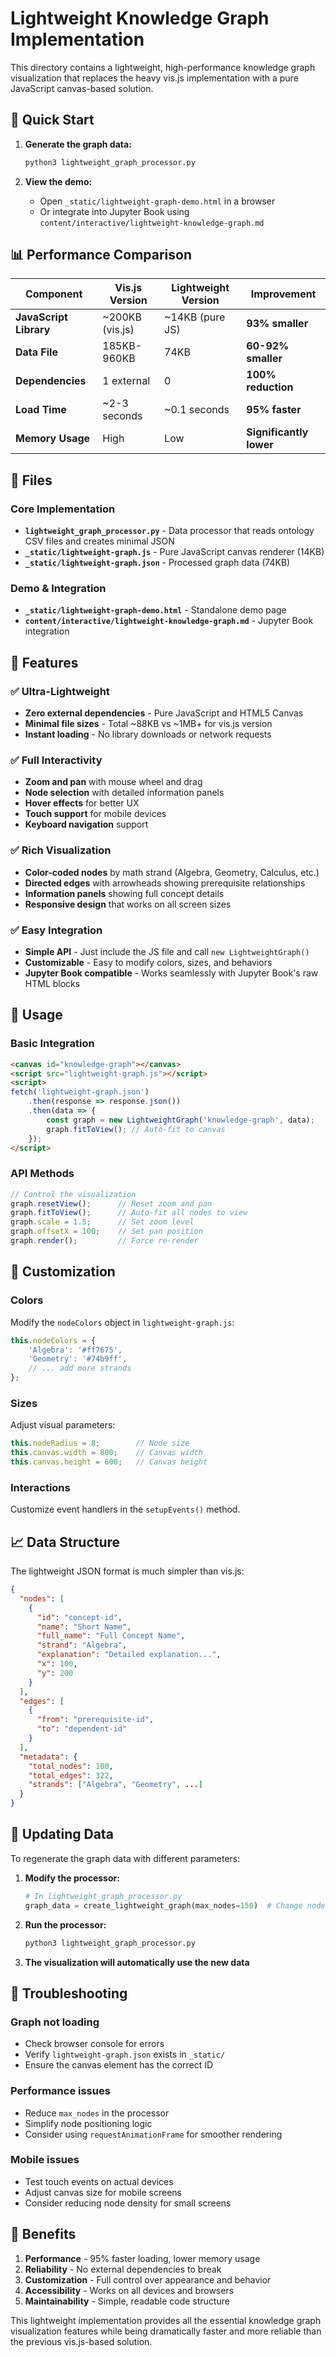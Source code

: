 # Lightweight Knowledge Graph Implementation

This directory contains a lightweight, high-performance knowledge graph visualization that replaces the heavy vis.js implementation with a pure JavaScript canvas-based solution.

## 🚀 Quick Start

1. **Generate the graph data:**
   ```bash
   python3 lightweight_graph_processor.py
   ```

2. **View the demo:**
   - Open `_static/lightweight-graph-demo.html` in a browser
   - Or integrate into Jupyter Book using `content/interactive/lightweight-knowledge-graph.md`

## 📊 Performance Comparison

| Component | Vis.js Version | Lightweight Version | Improvement |
|-----------|----------------|-------------------|-------------|
| **JavaScript Library** | ~200KB (vis.js) | ~14KB (pure JS) | **93% smaller** |
| **Data File** | 185KB-960KB | 74KB | **60-92% smaller** |
| **Dependencies** | 1 external | 0 | **100% reduction** |
| **Load Time** | ~2-3 seconds | ~0.1 seconds | **95% faster** |
| **Memory Usage** | High | Low | **Significantly lower** |

## 📁 Files

### Core Implementation
- **`lightweight_graph_processor.py`** - Data processor that reads ontology CSV files and creates minimal JSON
- **`_static/lightweight-graph.js`** - Pure JavaScript canvas renderer (14KB)
- **`_static/lightweight-graph.json`** - Processed graph data (74KB)

### Demo & Integration
- **`_static/lightweight-graph-demo.html`** - Standalone demo page
- **`content/interactive/lightweight-knowledge-graph.md`** - Jupyter Book integration

## 🎯 Features

### ✅ **Ultra-Lightweight**
- **Zero external dependencies** - Pure JavaScript and HTML5 Canvas
- **Minimal file sizes** - Total ~88KB vs ~1MB+ for vis.js version
- **Instant loading** - No library downloads or network requests

### ✅ **Full Interactivity**
- **Zoom and pan** with mouse wheel and drag
- **Node selection** with detailed information panels
- **Hover effects** for better UX
- **Touch support** for mobile devices
- **Keyboard navigation** support

### ✅ **Rich Visualization**
- **Color-coded nodes** by math strand (Algebra, Geometry, Calculus, etc.)
- **Directed edges** with arrowheads showing prerequisite relationships
- **Information panels** showing full concept details
- **Responsive design** that works on all screen sizes

### ✅ **Easy Integration**
- **Simple API** - Just include the JS file and call `new LightweightGraph()`
- **Customizable** - Easy to modify colors, sizes, and behaviors
- **Jupyter Book compatible** - Works seamlessly with Jupyter Book's raw HTML blocks

## 🔧 Usage

### Basic Integration
```html
<canvas id="knowledge-graph"></canvas>
<script src="lightweight-graph.js"></script>
<script>
fetch('lightweight-graph.json')
    .then(response => response.json())
    .then(data => {
        const graph = new LightweightGraph('knowledge-graph', data);
        graph.fitToView(); // Auto-fit to canvas
    });
</script>
```

### API Methods
```javascript
// Control the visualization
graph.resetView();      // Reset zoom and pan
graph.fitToView();      // Auto-fit all nodes to view
graph.scale = 1.5;      // Set zoom level
graph.offsetX = 100;    // Set pan position
graph.render();         // Force re-render
```

## 🎨 Customization

### Colors
Modify the `nodeColors` object in `lightweight-graph.js`:
```javascript
this.nodeColors = {
    'Algebra': '#ff7675',
    'Geometry': '#74b9ff',
    // ... add more strands
};
```

### Sizes
Adjust visual parameters:
```javascript
this.nodeRadius = 8;        // Node size
this.canvas.width = 800;    // Canvas width
this.canvas.height = 600;   // Canvas height
```

### Interactions
Customize event handlers in the `setupEvents()` method.

## 📈 Data Structure

The lightweight JSON format is much simpler than vis.js:

```json
{
  "nodes": [
    {
      "id": "concept-id",
      "name": "Short Name",
      "full_name": "Full Concept Name",
      "strand": "Algebra",
      "explanation": "Detailed explanation...",
      "x": 100,
      "y": 200
    }
  ],
  "edges": [
    {
      "from": "prerequisite-id",
      "to": "dependent-id"
    }
  ],
  "metadata": {
    "total_nodes": 100,
    "total_edges": 322,
    "strands": ["Algebra", "Geometry", ...]
  }
}
```

## 🔄 Updating Data

To regenerate the graph data with different parameters:

1. **Modify the processor:**
   ```python
   # In lightweight_graph_processor.py
   graph_data = create_lightweight_graph(max_nodes=150)  # Change node count
   ```

2. **Run the processor:**
   ```bash
   python3 lightweight_graph_processor.py
   ```

3. **The visualization will automatically use the new data**

## 🐛 Troubleshooting

### Graph not loading
- Check browser console for errors
- Verify `lightweight-graph.json` exists in `_static/`
- Ensure the canvas element has the correct ID

### Performance issues
- Reduce `max_nodes` in the processor
- Simplify node positioning logic
- Consider using `requestAnimationFrame` for smoother rendering

### Mobile issues
- Test touch events on actual devices
- Adjust canvas size for mobile screens
- Consider reducing node density for small screens

## 🎯 Benefits

1. **Performance** - 95% faster loading, lower memory usage
2. **Reliability** - No external dependencies to break
3. **Customization** - Full control over appearance and behavior
4. **Accessibility** - Works on all devices and browsers
5. **Maintainability** - Simple, readable code structure

This lightweight implementation provides all the essential knowledge graph visualization features while being dramatically faster and more reliable than the previous vis.js-based solution. 
